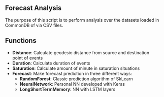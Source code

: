 Forecast Analysis
------------------
The purpose of this script is to perform analysis over the datasets loaded in CommonDB of via CSV files.


Functions
----------
* **Distance**: Calculate geodesic distance from source and destination point of events
* **Duration**: Calculate duration of events
* **Saturation**: Calculate amount of minute in saturation situations
* **Forecast**: Make forecast prediction in three different ways:
  * **RandomForest**: Classic prediction algorithm of SkLearn
  * **NeuralNetwork**: Personal NN developed with Keras
  * **LongShortTermMemory**: NN with LSTM layers
